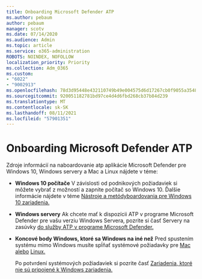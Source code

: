 ```yaml
---
title: Onboarding Microsoft Defender ATP
ms.author: pebaum
author: pebaum
manager: scotv
ms.date: 07/14/2020
ms.audience: Admin
ms.topic: article
ms.service: o365-administration
ROBOTS: NOINDEX, NOFOLLOW
localization_priority: Priority
ms.collection: Adm_O365
ms.custom:
- "6022"
- "9002913"
ms.openlocfilehash: 78d3d95448e432110749b49e004575d6d17267cb0f9055a35480d227ff5c5a49
ms.sourcegitcommit: 920051182781bd97ce4d4d6fbd268cb37b84d239
ms.translationtype: MT
ms.contentlocale: sk-SK
ms.lasthandoff: 08/11/2021
ms.locfileid: "57901351"
---
```

# <a name="onboarding-microsoft-defender-atp"></a>Onboarding Microsoft Defender ATP

Zdroje informácií na naboardovanie atp aplikácie Microsoft Defender pre Windows 10, Windows servery a Mac a Linux nájdete v téme: 

- **Windows 10 počítače** V závislosti od podnikových požiadaviek si môžete vybrať z možností a zapnite počítač so Windows 10. Ďalšie informácie nájdete v téme [Nástroje a metódyboardovania pre Windows 10 zariadenia.](https://docs.microsoft.com/windows/security/threat-protection/microsoft-defender-atp/configure-endpoints) 

- **Windows servery** Ak chcete mať k dispozícii ATP v programe Microsoft Defender pre vašu verziu Windows Servera, pozrite si časť Servery na zasúvky [do služby ATP v programe Microsoft Defender.](https://docs.microsoft.com/windows/security/threat-protection/microsoft-defender-atp/configure-server-endpoints)

- **Koncové body Windows, ktoré sa Windows na iné než**  Pred spustením systému mimo Windows musíte spĺňať systémové požiadavky pre [Mac alebo](https://docs.microsoft.com/windows/security/threat-protection/microsoft-defender-atp/microsoft-defender-atp-mac#system-requirements) [Linux.](https://docs.microsoft.com/windows/security/threat-protection/microsoft-defender-atp/microsoft-defender-atp-linux#system-requirements)

    Po potvrdení systémových požiadaviek si pozrite časť [Zariadenia, ktoré nie sú pripojené k Windows zariadenia.](https://docs.microsoft.com/windows/security/threat-protection/microsoft-defender-atp/configure-endpoints-non-windows#onboarding-non-windows-machines)